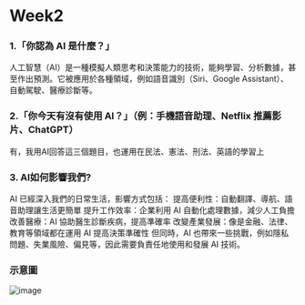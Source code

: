# Week2
### 1.「你認為 AI 是什麼？」
人工智慧（AI）是一種模擬人類思考和決策能力的技術，能夠學習、分析數據，甚至作出預測。它被應用於各種領域，例如語音識別（Siri、Google Assistant）、自動駕駛、醫療診斷等。
### 2.「你今天有沒有使用 AI？」（例：手機語音助理、Netflix 推薦影片、ChatGPT）
有，我用AI回答這三個題目，也運用在民法、憲法、刑法、英語的學習上
### 3. AI如何影響我們?
AI 已經深入我們的日常生活，影響方式包括：
提高便利性：自動翻譯、導航、語音助理讓生活更簡單
提升工作效率：企業利用 AI 自動化處理數據，減少人工負擔
改善醫療：AI 協助醫生診斷疾病，提高準確率
改變產業發展：像是金融、法律、教育等領域都在運用 AI 提高決策準確性
但同時，AI 也帶來一些挑戰，例如隱私問題、失業風險、偏見等，因此需要負責任地使用和發展 AI 技術。

### 示意圖
![image](https://github.com/user-attachments/assets/0a784fd5-dbdf-425c-90a9-d0925ce6398d)
